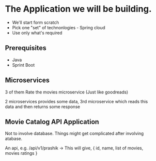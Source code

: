 # The Application we will be building.

- We'll start form scratch
- Pick one "set" of technonlogies - Spring cloud
- Use only what's required


## Prerequisites
- Java
- Sprint Boot


## Microservices
3 of them
Rate the movies microservice (Just like goodreads)

2 microservices provides some data,
3rd microservice which reads this data and then returns some response

## Movie Catalog API Application
Not to involve database. 
Things might get complicated after involving atabase.

An api, e.g. /api/v1/prashik
-> This will give, 
{
    id,
    name,
    list of movies,
    movies ratings
}